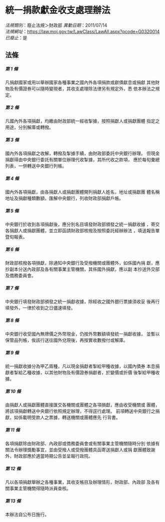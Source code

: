 # 統一捐款獻金收支處理辦法

*法規類別*：廢止法規＞財政部
*異動日期*：2011/07/14  
*法規網址*：https://law.moj.gov.tw/LawClass/LawAll.aspx?pcode=G0320014
*已廢止*：是


## 法條
##### 第 1 條
凡捐獻國家或用以舉辦國家各種事業之國內外各項捐款或獻債獻息或捐獻
其他財物及有價證券可以隨時變現者，其收支處理除法律另有規定外，悉
依本辦法之規定。

##### 第 2 條
凡國內外各項捐獻，均繳由財政部統一經收掣據，按照捐獻人或捐獻團體
指定之用途，分別解庫或轉撥。

##### 第 3 條
國內外各項捐獻之收解，轉撥及掣據手續，由財政部委託中央銀行辦理。
但現金捐獻得由中央銀行委託有關單位辦理代收掣據，其所代收之款項，
應於每旬彙總列表，一併轉送中央銀行列帳。

##### 第 4 條
國內外各項捐獻，由各捐獻人或捐獻團體開列捐獻人姓名，地址或捐獻團
體名稱地址及捐獻種類數額，匯解中央銀行，列收財政部捐獻戶帳。

##### 第 5 條
中央銀行於收到各項捐獻後，應分別名目填發財政部頒發之統一捐獻收據
，寄交各捐獻人或捐獻團體，並立即函請財政部核撥及按照委託經辦辦法
，填送報告單暨旬報表。

##### 第 6 條
財政部核撥各項損獻，除通知中央銀行及受撥機關或團體外，如係國內捐
獻，應抄副本分送內政部及各有關事業主管機關，其係國外捐獻，應以副
本抄送外交部及僑務委員會。

##### 第 7 條
中央銀行填發財政部頒發之統一捐獻收據，除經收之國外銀行票據須收妥
後再行填發外，一律於收到之日儘速填發。

##### 第 8 條
中央銀行收受國內無牌價之外幣現金，仍按外幣數額填發統一捐獻收據，
並暫以保管品列帳，俟該行送往國外兌現後，再按實收數撥付或解庫。

##### 第 9 條
統一捐獻收據分為甲乙兩種，凡以現金捐獻者掣給甲種收據，以國內債券
本息捐獻者掣給乙種收據，以其他財物及有價證券捐獻者，於變價或折價
後掣給甲種收據。

##### 第 10 條
由捐獻人或捐獻團體直接匯交各機關或團體之各項損獻，應由收受機關或
團體，將該項捐獻轉送中央銀行依照規定辦理，不得逕行處理。
前項轉送中央銀行之捐獻，如係載明受款人之票據，轉送機關或團體應先
行背書。

##### 第 11 條
各項捐獻除由財政部、內政部或僑務委員會或有關事業主管機關隨時分別
依據有關法令辦理獎勵事宜，並由受撥人或受撥團體具函寄送捐獻人或捐
獻團體致謝外，財政部應於適當時期公告並呈報行政院。

##### 第 12 條
凡以各項捐獻舉辦之各種事業，其收支帳目及辦理情形，財政部、內政部
及各有關事業主管機關得隨時派員查核。

##### 第 13 條
本辦法自公布日施行。


